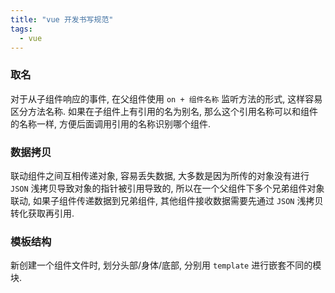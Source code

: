 ```yaml
---
title: "vue 开发书写规范"
tags:
  - vue
---
```


### 取名

对于从子组件响应的事件, 在父组件使用 `on + 组件名称` 监听方法的形式, 这样容易区分方法名称. 如果在子组件上有引用的名为别名, 那么这个引用名称可以和组件的名称一样, 方便后面调用引用的名称识别哪个组件.

### 数据拷贝

联动组件之间互相传递对象, 容易丢失数据, 大多数是因为所传的对象没有进行 `JSON` 浅拷贝导致对象的指针被引用导致的, 所以在一个父组件下多个兄弟组件对象联动, 如果子组件传递数据到兄弟组件, 其他组件接收数据需要先通过 `JSON` 浅拷贝转化获取再引用.

### 模板结构

新创建一个组件文件时, 划分头部/身体/底部, 分别用 `template` 进行嵌套不同的模块.
